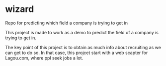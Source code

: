 # wizard
Repo for predicting which field a company is trying to get in

This project is made to work as a demo to predict the field of a company is trying to get in. 

The key point of this project is to obtain as much info about recruiting as we can get to do so. In that case, this projcet start with a web scapter for Lagou.com, where ppl seek jobs a lot.